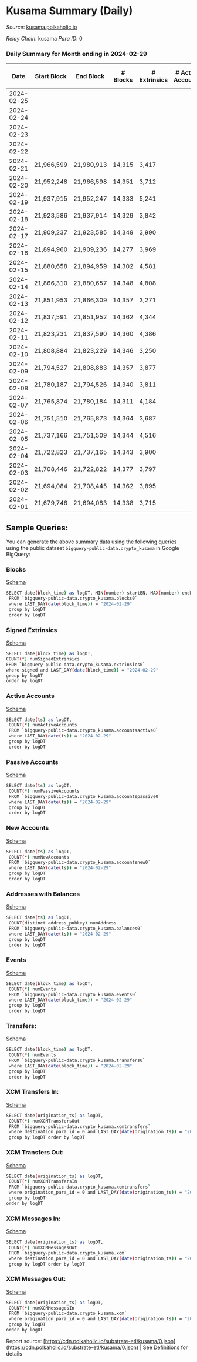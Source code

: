 # Kusama Summary (Daily)

_Source_: [kusama.polkaholic.io](https://kusama.polkaholic.io)

*Relay Chain*: kusama
*Para ID*: 0



### Daily Summary for Month ending in 2024-02-29


| Date    | Start Block | End Block | # Blocks | # Extrinsics | # Active Accounts | # Passive Accounts | # New Accounts | # Addresses | # Events  | # Transfers ($USD) | # XCM Transfers In ($USD) | # XCM Transfers Out ($USD) | # XCM In | # XCM Out | Issues |
|---------|-------------|-----------|----------|--------------|-------------------|--------------------|----------------|-------------|-----------|--------------------|---------------------------|----------------------------|----------|-----------|--------|
| 2024-02-25 |  |  |  |  |  |  |  |  |  |   |   |   |  |  |  |
| 2024-02-24 |  |  |  |  |  |  |  | 311,020 |  |   |   |   |  |  |  |
| 2024-02-23 |  |  |  |  |  |  |  | 310,928 |  |   |   |   |  |  |  |
| 2024-02-22 |  |  |  |  |  |  |  | 310,860 |  |   |   |   |  |  |  |
| 2024-02-21 | 21,966,599 | 21,980,913 | 14,315 | 3,417 |  |  |  | 310,756 | 745,616 | 1,721  |   |   |  |  |  |
| 2024-02-20 | 21,952,248 | 21,966,598 | 14,351 | 3,712 |  |  |  | 310,690 | 747,262 | 1,608 ($129.07) |   |   |  |  |  |
| 2024-02-19 | 21,937,915 | 21,952,247 | 14,333 | 5,241 |  |  |  | 310,606 | 781,388 | 2,009  |   |   |  |  |  |
| 2024-02-18 | 21,923,586 | 21,937,914 | 14,329 | 3,842 |  |  |  | 310,501 | 750,712 | 1,646  |   |   |  |  |  |
| 2024-02-17 | 21,909,237 | 21,923,585 | 14,349 | 3,990 |  |  |  | 310,433 | 754,247 | 1,342 ($1,419.49) |   |   |  |  |  |
| 2024-02-16 | 21,894,960 | 21,909,236 | 14,277 | 3,969 |  |  |  | 310,350 | 717,795 | 1,263 ($37,611.46) |   |   |  |  |  |
| 2024-02-15 | 21,880,658 | 21,894,959 | 14,302 | 4,581 |  |  |  | 310,283 | 626,463 | 1,858 ($894.51) |   |   |  |  |  |
| 2024-02-14 | 21,866,310 | 21,880,657 | 14,348 | 4,808 |  |  |  | 310,220 | 773,551 | 1,516  |   |   |  |  |  |
| 2024-02-13 | 21,851,953 | 21,866,309 | 14,357 | 3,271 |  |  |  | 310,119 | 728,365 | 1,401 ($12,186.27) |   |   |  |  |  |
| 2024-02-12 | 21,837,591 | 21,851,952 | 14,362 | 4,344 |  |  |  | 310,020 | 765,317 | 1,582  |   |   |  |  |  |
| 2024-02-11 | 21,823,231 | 21,837,590 | 14,360 | 4,386 |  |  |  | 309,937 | 775,708 | 1,155  |   |   |  |  |  |
| 2024-02-10 | 21,808,884 | 21,823,229 | 14,346 | 3,250 |  |  |  | 309,828 | 731,474 | 1,198 ($18.93) |   |   |  |  |  |
| 2024-02-09 | 21,794,527 | 21,808,883 | 14,357 | 3,877 |  |  |  | 309,766 | 739,854 | 1,629 ($349.63) |   |   |  |  |  |
| 2024-02-08 | 21,780,187 | 21,794,526 | 14,340 | 3,811 |  |  |  | 309,690 | 745,762 | 2,009 ($984.10) |   |   |  |  |  |
| 2024-02-07 | 21,765,874 | 21,780,184 | 14,311 | 4,184 |  |  |  | 309,597 | 756,647 | 2,499 ($844.03) |   |   |  |  |  |
| 2024-02-06 | 21,751,510 | 21,765,873 | 14,364 | 3,687 |  |  |  | 309,524 | 743,718 | 1,877  |   |   |  |  |  |
| 2024-02-05 | 21,737,166 | 21,751,509 | 14,344 | 4,516 |  |  |  | 309,435 | 765,932 | 2,692  | 58 ($108,725.69) | 58  |  |  |  |
| 2024-02-04 | 21,722,823 | 21,737,165 | 14,343 | 3,900 |  |  |  | 309,364 | 747,982 | 2,404 ($311,369.47) | 40 ($12,619.70) | 70 ($19.19) |  |  |  |
| 2024-02-03 | 21,708,446 | 21,722,822 | 14,377 | 3,797 |  |  |  | 309,278 | 753,858 | 2,407 ($1,282,930.70) | 77 ($47,835.80) | 66 ($8,498.68) |  |  |  |
| 2024-02-02 | 21,694,084 | 21,708,445 | 14,362 | 3,895 |  |  |  | 309,225 | 759,825 | 2,135 ($1,381,597.02) | 68 ($34,755.78) | 75 ($16,241.47) | 8 | 13 |  |
| 2024-02-01 | 21,679,746 | 21,694,083 | 14,338 | 3,715 |  |  |  | 309,143 | 737,763 | 2,463 ($1,380,451.90) | 68 ($26,451.88) | 73 ($16,343.14) | 73 | 71 |  |

## Sample Queries:
You can generate the above summary data using the following queries using the public dataset `bigquery-public-data.crypto_kusama` in Google BigQuery:


### Blocks 

[Schema](https://github.com/colorfulnotion/substrate-etl/blob/main/schema/blocks.json)

```bash
SELECT date(block_time) as logDT, MIN(number) startBN, MAX(number) endBN, COUNT(*) numBlocks 
 FROM `bigquery-public-data.crypto_kusama.blocks0`  
 where LAST_DAY(date(block_time)) = "2024-02-29" 
 group by logDT 
 order by logDT
```

### Signed Extrinsics 

[Schema](https://github.com/colorfulnotion/substrate-etl/blob/main/schema/extrinsics.json)

```bash
SELECT date(block_time) as logDT, 
COUNT(*) numSignedExtrinsics 
FROM `bigquery-public-data.crypto_kusama.extrinsics0`  
where signed and LAST_DAY(date(block_time)) = "2024-02-29" 
group by logDT 
order by logDT
```

### Active Accounts 

[Schema](https://github.com/colorfulnotion/substrate-etl/blob/main/schema/accountsactive.json)

```bash
SELECT date(ts) as logDT, 
 COUNT(*) numActiveAccounts 
 FROM `bigquery-public-data.crypto_kusama.accountsactive0` 
 where LAST_DAY(date(ts)) = "2024-02-29" 
 group by logDT 
 order by logDT
```

### Passive Accounts 

[Schema](https://github.com/colorfulnotion/substrate-etl/blob/main/schema/accountspassive.json)

```bash
SELECT date(ts) as logDT, 
 COUNT(*) numPassiveAccounts 
 FROM `bigquery-public-data.crypto_kusama.accountspassive0` 
 where LAST_DAY(date(ts)) = "2024-02-29" 
 group by logDT 
 order by logDT
```

### New Accounts 

[Schema](https://github.com/colorfulnotion/substrate-etl/blob/main/schema/accountsnew.json)

```bash
SELECT date(ts) as logDT, 
 COUNT(*) numNewAccounts 
 FROM `bigquery-public-data.crypto_kusama.accountsnew0` 
 where LAST_DAY(date(ts)) = "2024-02-29" 
 group by logDT
 order by logDT
```

### Addresses with Balances 

[Schema](https://github.com/colorfulnotion/substrate-etl/blob/main/schema/balances.json)

```bash
SELECT date(ts) as logDT,
 COUNT(distinct address_pubkey) numAddress 
 FROM `bigquery-public-data.crypto_kusama.balances0` 
 where LAST_DAY(date(ts)) = "2024-02-29" 
 group by logDT 
 order by logDT
```

### Events 

[Schema](https://github.com/colorfulnotion/substrate-etl/blob/main/schema/events.json)

```bash
SELECT date(block_time) as logDT, 
 COUNT(*) numEvents 
 FROM `bigquery-public-data.crypto_kusama.events0` 
 where LAST_DAY(date(block_time)) = "2024-02-29" 
 group by logDT 
 order by logDT
```

### Transfers:

[Schema](https://github.com/colorfulnotion/substrate-etl/blob/main/schema/transfers.json)

```bash
SELECT date(block_time) as logDT, 
 COUNT(*) numEvents 
 FROM `bigquery-public-data.crypto_kusama.transfers0` 
 where LAST_DAY(date(block_time)) = "2024-02-29" 
 group by logDT 
 order by logDT
```

### XCM Transfers In: 

[Schema](https://github.com/colorfulnotion/substrate-etl/blob/main/schema/xcmtransfers.json)

```bash
SELECT date(origination_ts) as logDT, 
 COUNT(*) numXCMTransfersOut 
 FROM `bigquery-public-data.crypto_kusama.xcmtransfers` 
 where destination_para_id = 0 and LAST_DAY(date(origination_ts)) = "2024-02-29" 
 group by logDT order by logDT
```

### XCM Transfers Out: 

[Schema](https://github.com/colorfulnotion/substrate-etl/blob/main/schema/xcmtransfers.json)

```bash
SELECT date(origination_ts) as logDT, 
 COUNT(*) numXCMTransfersIn 
 FROM `bigquery-public-data.crypto_kusama.xcmtransfers` 
 where origination_para_id = 0 and LAST_DAY(date(origination_ts)) = "2024-02-29" 
 group by logDT 
order by logDT
```

### XCM Messages In: 

[Schema](https://github.com/colorfulnotion/substrate-etl/blob/main/schema/xcm.json)

```bash
SELECT date(origination_ts) as logDT, 
 COUNT(*) numXCMMessagesOut 
 FROM `bigquery-public-data.crypto_kusama.xcm` 
 where destination_para_id = 0 and LAST_DAY(date(origination_ts)) = "2024-02-29" 
 group by logDT order by logDT
```

### XCM Messages Out: 

[Schema](https://github.com/colorfulnotion/substrate-etl/blob/main/schema/xcm.json)

```bash
SELECT date(origination_ts) as logDT, 
 COUNT(*) numXCMMessagesIn 
 FROM `bigquery-public-data.crypto_kusama.xcm` 
 where origination_para_id = 0 and LAST_DAY(date(origination_ts)) = "2024-02-29" 
 group by logDT 
order by logDT
```


Report source: [https://cdn.polkaholic.io/substrate-etl/kusama/0.json](https://cdn.polkaholic.io/substrate-etl/kusama/0.json) | See [Definitions](/DEFINITIONS.md) for details
